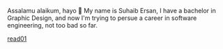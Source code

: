 Assalamu alaikum, hayo 👋 My name is Suhaib Ersan, I have a bachelor in Graphic Design, and now I'm trying to persue a career in software engineering, not too bad so far.

[read01](https://github.com/Suhaib-Ersan/reading-notes/blob/main/read01.md)
